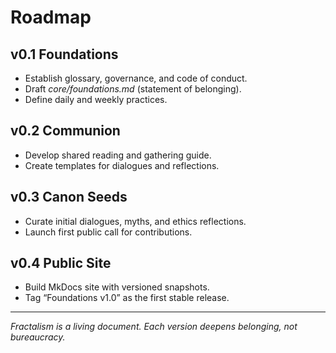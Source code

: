 # Roadmap

## v0.1 Foundations
- Establish glossary, governance, and code of conduct.
- Draft *core/foundations.md* (statement of belonging).
- Define daily and weekly practices.

## v0.2 Communion
- Develop shared reading and gathering guide.
- Create templates for dialogues and reflections.

## v0.3 Canon Seeds
- Curate initial dialogues, myths, and ethics reflections.
- Launch first public call for contributions.

## v0.4 Public Site
- Build MkDocs site with versioned snapshots.
- Tag “Foundations v1.0” as the first stable release.

---
*Fractalism is a living document. Each version deepens belonging, not bureaucracy.*